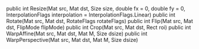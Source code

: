 public int Resize(Mat src, Mat dst, Size size, double fx = 0, double fy = 0, InterpolationFlags interpolation = InterpolationFlags.Linear)
public int Rotate(Mat src, Mat dst, RotateFlags rotateFlags)
public int Flip(Mat src, Mat dst, FlipMode flipMode)
public int Crop(Mat src, Mat dst, Rect roi)
public int WarpAffine(Mat src, Mat dst, Mat M, Size dsize)
public int WarpPerspective(Mat src, Mat dst, Mat M, Size dsize)